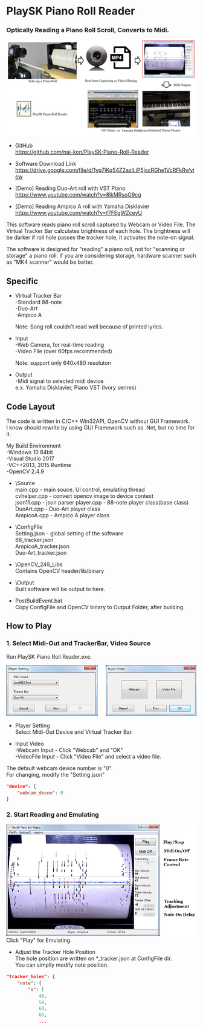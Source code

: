 # PlaySK Piano Roll Reader       
### Optically Reading a Piano Roll Scroll, Converts to Midi.

![Overall System](./README_img/Overall_System.png)

- GitHub      
https://github.com/nai-kon/PlaySK-Piano-Roll-Reader

- Software Download Link  
https://drive.google.com/file/d/1yq7jKq54Z2azlLiP5jscRGhe1VcRFkRv/view


- [Demo] Reading Duo-Art roll with VST Piano   
https://www.youtube.com/watch?v=8lkMRsoG9cg
 

- [Demo] Reading Ampico A roll with Yamaha Disklavier     
https://www.youtube.com/watch?v=f7FEgWZceyU

This software reads piano roll scroll captured by Webcam or Video File. The Virtual Tracker Bar calculates brightness of each hole. The brightness will be darker if roll hole passes the tracker hole, it activates the note-on signal. 

The software is designed for "reading" a piano roll, not for "scanning or storage" a piano roll. If you are considering storage, hardware scanner such as "MK4 scanner" would be better. 

## Specific
- Virtual Tracker Bar   
    -Standard 88-note    
    -Duo-Art     
    -Ampico A

    Note: Song roll couldn't read well because of printed lyrics.

- Input     
    -Web Camera, for real-time reading         
    -Video File (over 60fps recommended)    

    Note: support only 640x480 resoluton

- Output    
    -Midi signal to selected midi device    
    e.x. Yamaha Disklavier, Piano VST (Ivory serires)
    
## Code Layout
The code is written in C/C++ Win32API, OpenCV without GUI Framework.  
I know should rewrite by using GUI Framework such as .Net, but no time for it.

My Build Environment    
-Windows 10 64bit    
-Visual Studio 2017     
-VC++2013, 2015 Runtime       
-OpenCV 2.4.9

- \Source   
main.cpp - main souce. UI control, emulating thread       
cvhelper.cpp - convert opencv image to device context   
json11.cpp - json parser
player.cpp - 88-note player class(base class)       
DuoArt.cpp - Duo-Art player class     
AmpicoA.cpp - Ampico A player class

- \ConfigFile       
Setting.json - global setting of the software   
88_tracker.json     
AmpicoA_tracker.json    
Duo-Art_tracker.json    

- \OpenCV_249_Libs     
Contains OpenCV header/lib/binary

- \Output     
Built software will be output to here.

- PostBuildEvent.bat      
Copy ConfigFile and OpenCV binary to Output Folder, after building.


## How to Play

### 1. Select Midi-Out and TrackerBar, Video Source

Run PlaySK Piano Roll Reader.exe.

![Player Setting](README_img/Player_Setting.png)    
- Player Setting      
Select Midi-Out Device and Virtual Tracker Bar.

- Input Video     
-Webcam Input - Click "Webcab" and "OK"      
-VideoFile Input - Click "Video File" and select a video file.      

The default webcam device number is "0".     
For changing, modify the "Setting.json"      
```json
"device": {
    "webcam_devno": 0
}
```
### 2. Start Reading and Emulating

![Main U I](README_img/MainUI.png)  
Click "Play" for Emulating.     

- Adjust the Tracker Hole Position    
The hole position are written on *_tracker.json at ConfigFile dir.     
You can simplly modify note position. 
```json
"tracker_holes": {
    "note": {
        "x": [
            48,
            54,
            60,
            66,
            ...
```

